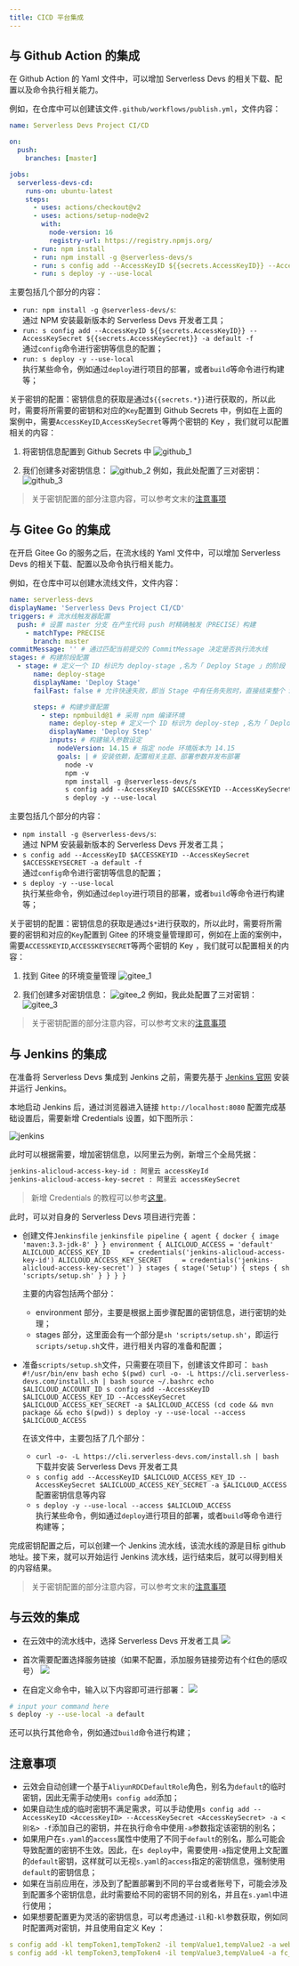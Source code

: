 ```yaml
---
title: CICD 平台集成
---
```


## 与 Github Action 的集成

在 Github Action 的 Yaml 文件中，可以增加 Serverless Devs 的相关下载、配置以及命令执行相关能力。

例如，在仓库中可以创建该文件`.github/workflows/publish.yml`，文件内容：

```yaml
name: Serverless Devs Project CI/CD

on:
  push:
    branches: [master]

jobs:
  serverless-devs-cd:
    runs-on: ubuntu-latest
    steps:
      - uses: actions/checkout@v2
      - uses: actions/setup-node@v2
        with:
          node-version: 16
          registry-url: https://registry.npmjs.org/
      - run: npm install
      - run: npm install -g @serverless-devs/s
      - run: s config add --AccessKeyID ${{secrets.AccessKeyID}} --AccessKeySecret ${{secrets.AccessKeySecret}} -a default -f
      - run: s deploy -y --use-local
```

主要包括几个部分的内容：

- `run: npm install -g @serverless-devs/s`:  
   通过 NPM 安装最新版本的 Serverless Devs 开发者工具；
- `run: s config add --AccessKeyID ${{secrets.AccessKeyID}} --AccessKeySecret ${{secrets.AccessKeySecret}} -a default -f`  
   通过`config`命令进行密钥等信息的配置；
- `run: s deploy -y --use-local`  
   执行某些命令，例如通过`deploy`进行项目的部署，或者`build`等命令进行构建等；

关于密钥的配置：密钥信息的获取是通过`${{secrets.*}}`进行获取的，所以此时，需要将所需要的密钥和对应的`Key`配置到 Github Secrets 中，例如在上面的案例中，需要`AccessKeyID`,`AccessKeySecret`等两个密钥的 Key ，我们就可以配置相关的内容：

1. 将密钥信息配置到 Github Secrets 中
   ![github_1](https://img.alicdn.com/imgextra/i2/O1CN01e6jkHm1y7i1gVW3Ew_!!6000000006532-0-tps-2864-1352.jpg)

2. 我们创建多对密钥信息：
   ![github_2](https://img.alicdn.com/imgextra/i3/O1CN01cELMrk1K90WKXR2qu_!!6000000001120-0-tps-1932-796.jpg)
   例如，我此处配置了三对密钥：
   ![github_3](https://img.alicdn.com/imgextra/i4/O1CN01tuU8Mn1VgPAuWMYnR_!!6000000002682-0-tps-1528-478.jpg)

> 关于密钥配置的部分注意内容，可以参考文末的[注意事项](#注意事项)

## 与 Gitee Go 的集成

在开启 Gitee Go 的服务之后，在流水线的 Yaml 文件中，可以增加 Serverless Devs 的相关下载、配置以及命令执行相关能力。

例如，在仓库中可以创建水流线文件，文件内容：

```yaml
name: serverless-devs
displayName: 'Serverless Devs Project CI/CD'
triggers: # 流水线触发器配置
  push: # 设置 master 分支 在产生代码 push 时精确触发（PRECISE）构建
    - matchType: PRECISE
      branch: master
commitMessage: '' # 通过匹配当前提交的 CommitMessage 决定是否执行流水线
stages: # 构建阶段配置
  - stage: # 定义一个 ID 标识为 deploy-stage ,名为「 Deploy Stage 」的阶段
      name: deploy-stage
      displayName: 'Deploy Stage'
      failFast: false # 允许快速失败，即当 Stage 中有任务失败时，直接结束整个 Stage

      steps: # 构建步骤配置
        - step: npmbuild@1 # 采用 npm 编译环境
          name: deploy-step # 定义一个 ID 标识为 deploy-step ,名为「 Deploy Step 」的阶段
          displayName: 'Deploy Step'
          inputs: # 构建输入参数设定
            nodeVersion: 14.15 # 指定 node 环境版本为 14.15
            goals: | # 安装依赖，配置相关主题、部署参数并发布部署
              node -v
              npm -v
              npm install -g @serverless-devs/s
              s config add --AccessKeyID $ACCESSKEYID --AccessKeySecret $ACCESSKEYSECRET -a default -f
              s deploy -y --use-local
```

主要包括几个部分的内容：

- `npm install -g @serverless-devs/s`:  
   通过 NPM 安装最新版本的 Serverless Devs 开发者工具；
- `s config add --AccessKeyID $ACCESSKEYID --AccessKeySecret $ACCESSKEYSECRET -a default -f`  
   通过`config`命令进行密钥等信息的配置；
- `s deploy -y --use-local`  
   执行某些命令，例如通过`deploy`进行项目的部署，或者`build`等命令进行构建等；

关于密钥的配置：密钥信息的获取是通过`$*`进行获取的，所以此时，需要将所需要的密钥和对应的`Key`配置到 Gitee 的环境变量管理即可，例如在上面的案例中，需要`ACCESSKEYID`,`ACCESSKEYSECRET`等两个密钥的 Key ，我们就可以配置相关的内容：

1. 找到 Gitee 的环境变量管理
   ![gitee_1](https://img.alicdn.com/imgextra/i2/O1CN019XaMXq1VgPAx0O76O_!!6000000002682-0-tps-2548-914.jpg)

2. 我们创建多对密钥信息：
   ![gitee_2](https://img.alicdn.com/imgextra/i1/O1CN01YEJcHZ1MiqkRSZTcO_!!6000000001469-0-tps-2548-1266.jpg)
   例如，我此处配置了三对密钥：
   ![gitee_3](https://img.alicdn.com/imgextra/i2/O1CN01XPz7Bd1THYSGhiX8B_!!6000000002357-0-tps-2518-956.jpg)

> 关于密钥配置的部分注意内容，可以参考文末的[注意事项](#注意事项)

## 与 Jenkins 的集成

在准备将 Serverless Devs 集成到 Jenkins 之前，需要先基于 [Jenkins 官网](https://www.jenkins.io/zh/doc/pipeline/tour/getting-started/) 安装并运行 Jenkins。

本地启动 Jenkins 后，通过浏览器进入链接 `http://localhost:8080` 配置完成基础设置后，需要新增 Credentials 设置，如下图所示：

![jenkins](https://img.alicdn.com/imgextra/i2/O1CN01tSgoo71Ne62AMGxqh_!!6000000001594-2-tps-3582-1048.png)

此时可以根据需要，增加密钥信息，以阿里云为例，新增三个全局凭据：

```bash
jenkins-alicloud-access-key-id : 阿里云 accessKeyId
jenkins-alicloud-access-key-secret : 阿里云 accessKeySecret
```

> 新增 Credentials 的教程可以参考[这里](https://www.jenkins.io/zh/doc/book/using/using-credentials/)。

此时，可以对自身的 Serverless Devs 项目进行完善：

- 创建文件`Jenkinsfile`
      ```jenkinsfile
      pipeline {
            agent {
               docker {
                  image 'maven:3.3-jdk-8'
               }
            }
            environment {
               ALICLOUD_ACCESS = 'default'
               ALICLOUD_ACCESS_KEY_ID     = credentials('jenkins-alicloud-access-key-id')
               ALICLOUD_ACCESS_KEY_SECRET     = credentials('jenkins-alicloud-access-key-secret')
            }
            stages {
               stage('Setup') {
                  steps {
                        sh 'scripts/setup.sh'
                  }
               }
            }
      }
      ```

  主要的内容包括两个部分：

  - environment 部分，主要是根据上面步骤配置的密钥信息，进行密钥的处理；
  - stages 部分，这里面会有一个部分是`sh 'scripts/setup.sh'`，即运行`scripts/setup.sh`文件，进行相关内容的准备和配置；

- 准备`scripts/setup.sh`文件，只需要在项目下，创建该文件即可：
      ```bash
      #!/usr/bin/env bash
      echo $(pwd)
      curl -o- -L https://cli.serverless-devs.com/install.sh | bash
      source ~/.bashrc
      echo $ALICLOUD_ACCOUNT_ID
      s config add --AccessKeyID $ALICLOUD_ACCESS_KEY_ID --AccessKeySecret $ALICLOUD_ACCESS_KEY_SECRET -a $ALICLOUD_ACCESS
      (cd code && mvn package && echo $(pwd))
      s deploy -y --use-local --access $ALICLOUD_ACCESS
      ```

  在该文件中，主要包括了几个部分：

  - `curl -o- -L https://cli.serverless-devs.com/install.sh | bash`  
     下载并安装 Serverless Devs 开发者工具
  - `s config add --AccessKeyID $ALICLOUD_ACCESS_KEY_ID --AccessKeySecret $ALICLOUD_ACCESS_KEY_SECRET -a $ALICLOUD_ACCESS`  
     配置密钥信息等内容
  - `s deploy -y --use-local --access $ALICLOUD_ACCESS`  
     执行某些命令，例如通过`deploy`进行项目的部署，或者`build`等命令进行构建等；

完成密钥配置之后，可以创建一个 Jenkins 流水线，该流水线的源是目标 github 地址。接下来，就可以开始运行 Jenkins 流水线，运行结束后，就可以得到相关的内容结果。

> 关于密钥配置的部分注意内容，可以参考文末的[注意事项](#注意事项)

## 与云效的集成

- 在云效中的流水线中，选择 Serverless Devs 开发者工具
  <img src="https://img.alicdn.com/imgextra/i4/O1CN01X9POhU1tU5KRHkbeU_!!6000000005904-0-tps-3406-1534.jpg" />

- 首次需要配置选择服务链接（如果不配置，添加服务链接旁边有个红色的感叹号）
  <img src="https://img.alicdn.com/imgextra/i3/O1CN01Z99YJ01gLkv3sG2qe_!!6000000004126-2-tps-2818-1528.png"/>

- 在自定义命令中，输入以下内容即可进行部署：
  <img src="https://img.alicdn.com/imgextra/i2/O1CN012hczMN1hi1zjOClaw_!!6000000004310-0-tps-772-398.jpg" />

```bash
# input your command here
s deploy -y --use-local -a default
```

还可以执行其他命令，例如通过`build`命令进行构建；

## 注意事项

- 云效会自动创建一个基于`AliyunRDCDefaultRole`角色，别名为`default`的临时密钥，因此无需手动使用`s config add`添加；
- 如果自动生成的临时密钥不满足需求，可以手动使用`s config add --AccessKeyID <AccessKeyID> --AccessKeySecret <AccessKeySecret> -a <别名> -f`添加自己的密钥，并在执行命令中使用`-a`参数指定该密钥的别名；
- 如果用户在`s.yaml`的`access`属性中使用了不同于`default`的别名，那么可能会导致配置的密钥不生效。因此，在`s deploy`中，需要使用`-a`指定使用上文配置的`default`密钥，这样就可以无视`s.yaml`的`access`指定的密钥信息，强制使用`default`的密钥信息；
- 如果在当前应用在，涉及到了配置部署到不同的平台或者账号下，可能会涉及到配置多个密钥信息，此时需要给不同的密钥不同的别名，并且在`s.yaml`中进行使用；
- 如果想要配置更为灵活的密钥信息，可以考虑通过`-il`和`-kl`参数获取，例如同时配置两对密钥，并且使用自定义 Key ：

```yaml
s config add -kl tempToken1,tempToken2 -il tempValue1,tempValue2 -a website_access
s config add -kl tempToken3,tempToken4 -il tempValue3,tempValue4 -a fc_access
```
